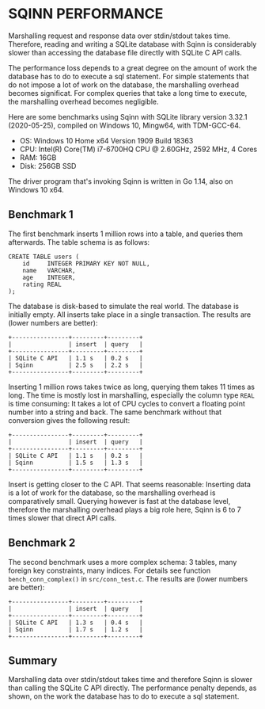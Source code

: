 
SQINN PERFORMANCE
===============================================================================

Marshalling request and response data over stdin/stdout takes time.
Therefore, reading and writing a SQLite database with Sqinn is considerably
slower than accessing the database file directly with SQLite C API calls.

The performance loss depends to a great degree on the amount of work the
database has to do to execute a sql statement. For simple statements that do
not impose a lot of work on the database, the marshalling overhead becomes
significat. For complex queries that take a long time to execute, the
marshalling overhead becomes negligible.

Here are some benchmarks using Sqinn with SQLite library version 3.32.1
(2020-05-25), compiled on Windows 10, Mingw64, with TDM-GCC-64.

- OS: Windows 10 Home x64 Version 1909 Build 18363
- CPU: Intel(R) Core(TM) i7-6700HQ CPU @ 2.60GHz, 2592 MHz, 4 Cores
- RAM: 16GB
- Disk: 256GB SSD

The driver program that's invoking Sqinn is written in Go 1.14, also on
Windows 10 x64.


## Benchmark 1

The first benchmark inserts 1 million rows into a table, and queries them
afterwards. The table schema is as follows:

    CREATE TABLE users (
        id     INTEGER PRIMARY KEY NOT NULL,
        name   VARCHAR,
        age    INTEGER,
        rating REAL
    );

The database is disk-based to simulate the real world. The database is
initially empty. All inserts take place in a single transaction. The results
are (lower numbers are better):

    +----------------+---------+---------+
    |                | insert  | query   |
    +----------------+---------+---------+
    | SQLite C API   | 1.1 s   | 0.2 s   |
    | Sqinn          | 2.5 s   | 2.2 s   |
    +----------------+---------+---------+

Inserting 1 million rows takes twice as long, querying them takes 11 times
as long. The time is mostly lost in marshalling, especially the column type
`REAL` is time consuming: It takes a lot of CPU cycles to convert a floating
point number into a string and back. The same benchmark without that
conversion gives the following result:

    +----------------+---------+---------+
    |                | insert  | query   |
    +----------------+---------+---------+
    | SQLite C API   | 1.1 s   | 0.2 s   |
    | Sqinn          | 1.5 s   | 1.3 s   |
    +----------------+---------+---------+

Insert is getting closer to the C API. That seems reasonable: Inserting data
is a lot of work for the database, so the marshalling overhead is
comparatively small. Querying however is fast at the database level,
therefore the marshalling overhead plays a big role here, Sqinn is 6 to 7
times slower that direct API calls.


## Benchmark 2

The second benchmark uses a more complex schema: 3 tables, many foreign key
constraints, many indices. For details see function `bench_conn_complex()` in
`src/conn_test.c`. The results are (lower numbers are better):

    +----------------+---------+---------+
    |                | insert  | query   |
    +----------------+---------+---------+
    | SQLite C API   | 1.3 s   | 0.4 s   |
    | Sqinn          | 1.7 s   | 1.2 s   |
    +----------------+---------+---------+


## Summary

Marshalling data over stdin/stdout takes time and therefore Sqinn is slower
than calling the SQLite C API directly. The performance penalty depends, as
shown, on the work the database has to do to execute a sql statement.
